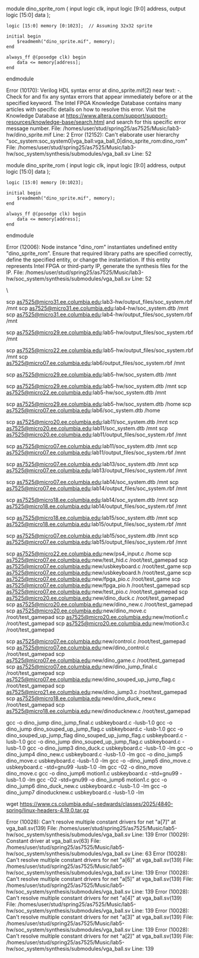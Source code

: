 module dino_sprite_rom (
    input  logic        clk,
    input  logic [9:0]  address,
    output logic [15:0] data
);

    logic [15:0] memory [0:1023];  // Assuming 32x32 sprite

    initial begin
        $readmemh("dino_sprite.mif", memory);
    end

    always_ff @(posedge clk) begin
        data <= memory[address];
    end
endmodule




Error (10170): Verilog HDL syntax error at dino_sprite.mif(2) near text: -. Check for and fix any syntax errors that appear immediately before or at the specified keyword. The Intel FPGA Knowledge Database contains many articles with specific details on how to resolve this error. Visit the Knowledge Database at https://www.altera.com/support/support-resources/knowledge-base/search.html and search for this specific error message number. File: /homes/user/stud/spring25/as7525/Music/lab3-hw/dino_sprite.mif Line: 2
Error (12152): Can't elaborate user hierarchy "soc_system:soc_system0|vga_ball:vga_ball_0|dino_sprite_rom:dino_rom" File: /homes/user/stud/spring25/as7525/Music/lab3-hw/soc_system/synthesis/submodules/vga_ball.sv Line: 52





module dino_sprite_rom (
    input  logic        clk,
    input  logic [9:0]  address,
    output logic [15:0] data
);

    logic [15:0] memory [0:1023];

    initial begin
        $readmemh("dino_sprite.mif", memory);
    end

    always_ff @(posedge clk) begin
        data <= memory[address];
    end
endmodule


Error (12006): Node instance "dino_rom" instantiates undefined entity "dino_sprite_rom". Ensure that required library paths are specified correctly, define the specified entity, or change the instantiation. If this entity represents Intel FPGA or third-party IP, generate the synthesis files for the IP. File: /homes/user/stud/spring25/as7525/Music/lab3-hw/soc_system/synthesis/submodules/vga_ball.sv Line: 52




\


scp as7525@micro31.ee.columbia.edu:lab3-hw/output_files/soc_system.rbf /mnt
scp as7525@micro31.ee.columbia.edu:lab4-hw/soc_system.dtb /mnt
scp as7525@micro31.ee.columbia.edu:lab4-hw/output_files/soc_system.rbf /mnt

scp as7525@micro29.ee.columbia.edu:lab5-hw/output_files/soc_system.rbf /mnt

scp as7525@micro22.ee.columbia.edu:lab5-hw/output_files/soc_system.rbf /mnt
scp as7525@micro07.ee.columbia.edu:lab6/output_files/soc_system.rbf /mnt


scp as7525@micro29.ee.columbia.edu:lab5-hw/soc_system.dtb /mnt

scp as7525@micro29.ee.columbia.edu:lab5-hw/soc_system.dtb /mnt
scp as7525@micro22.ee.columbia.edu:lab5-hw/soc_system.dtb /mnt


scp as7525@micro29.ee.columbia.edu:lab5-hw/soc_system.dtb /home
scp as7525@micro07.ee.columbia.edu:lab6/soc_system.dtb /home


scp as7525@micro20.ee.columbia.edu:lab11/soc_system.dtb /mnt
scp as7525@micro20.ee.columbia.edu:lab11/soc_system.dtb /mnt
scp as7525@micro20.ee.columbia.edu:lab11/output_files/soc_system.rbf /mnt


scp as7525@micro07.ee.columbia.edu:lab11/soc_system.dtb /mnt
scp as7525@micro07.ee.columbia.edu:lab11/output_files/soc_system.rbf /mnt

scp as7525@micro07.ee.columbia.edu:lab13/soc_system.dtb /mnt
scp as7525@micro07.ee.columbia.edu:lab13/output_files/soc_system.rbf /mnt

scp as7525@micro07.ee.columbia.edu:lab14/soc_system.dtb /mnt
scp as7525@micro07.ee.columbia.edu:lab14/output_files/soc_system.rbf /mnt

scp as7525@micro18.ee.columbia.edu:lab14/soc_system.dtb /mnt
scp as7525@micro18.ee.columbia.edu:lab14/output_files/soc_system.rbf /mnt

scp as7525@micro18.ee.columbia.edu:lab15/soc_system.dtb /mnt
scp as7525@micro18.ee.columbia.edu:lab15/output_files/soc_system.rbf /mnt


scp as7525@micro07.ee.columbia.edu:lab15/soc_system.dtb /mnt
scp as7525@micro07.ee.columbia.edu:lab15/output_files/soc_system.rbf /mnt


scp as7525@micro22.ee.columbia.edu:new/ps4_input.c /home
scp as7525@micro07.ee.columbia.edu:new/test_hid.c /root/test_gamepad
scp as7525@micro07.ee.columbia.edu:new/usbkeyboard.c /root/test_game
scp as7525@micro07.ee.columbia.edu:new/usbkeyboard.h /root/test_game
scp as7525@micro07.ee.columbia.edu:new/fpga_pio.c /root/test_game
scp as7525@micro07.ee.columbia.edu:new/fpga_pio.h /root/test_gamepad
scp as7525@micro07.ee.columbia.edu:new/test_pio.c /root/test_gamepad
scp as7525@micro20.ee.columbia.edu:new/dino_duck.c /root/test_gamepad
scp as7525@micro20.ee.columbia.edu:new/dino_new.c /root/test_gamepad
scp as7525@micro20.ee.columbia.edu:new/dino_move.c /root/test_gamepad
scp as7525@micro20.ee.columbia.edu:new/motion1.c /root/test_gamepad
scp as7525@micro20.ee.columbia.edu:new/motion3.c /root/test_gamepad



scp as7525@micro07.ee.columbia.edu:new/control.c /root/test_gamepad
scp as7525@micro07.ee.columbia.edu:new/dino_control.c /root/test_gamepad
scp as7525@micro07.ee.columbia.edu:new/dino_game.c /root/test_gamepad
scp as7525@micro07.ee.columbia.edu:new/dino_jump_final.c /root/test_gamepad
scp as7525@micro07.ee.columbia.edu:new/dino_souped_up_jump_flag.c /root/test_gamepad
scp as7525@micro21.ee.columbia.edu:new/dino_jump3.c /root/test_gamepad
scp as7525@micro18.ee.columbia.edu:new/dino_duck_new.c /root/test_gamepad
scp as7525@micro18.ee.columbia.edu:new/dinoducknew.c /root/test_gamepad

gcc -o dino_jump dino_jump_final.c usbkeyboard.c -lusb-1.0
gcc -o dino_jump dino_souped_up_jump_flag.c usbkeyboard.c -lusb-1.0
gcc -o dino_souped_up_jump_flag dino_souped_up_jump_flag.c usbkeyboard.c -lusb-1.0
gcc -o dino_jump dino_souped_up_jump_flag.c usbkeyboard.c -lusb-1.0
gcc -o dino_jump3 dino_duck.c usbkeyboard.c -lusb-1.0 -lm
gcc -o dino_jump4 dino_new.c usbkeyboard.c -lusb-1.0 -lm
gcc -o dino_jump5 dino_move.c usbkeyboard.c -lusb-1.0 -lm
gcc -o -dino_jump5 dino_move.c usbkeyboard.c -std=gnu99 -lusb-1.0 -lm
gcc -02 -o dino_move dino_move.c
gcc -o dino_jump6 motion1.c usbkeyboard.c -std=gnu99 -lusb-1.0 -lm
gcc -O2 -std=gnu99 -o dino_jump6 motion1.c
gcc -o dino_jump6 dino_duck_new.c usbkeyboard.c -lusb-1.0 -lm
gcc -o dino_jump7 dinoducknew.c usbkeyboard.c -lusb-1.0 -lm


wget https://www.cs.columbia.edu/~sedwards/classes/2025/4840-spring/linux-headers-4.19.0.tar.gz

Error (10028): Can't resolve multiple constant drivers for net "a[7]" at vga_ball.sv(139) File: /homes/user/stud/spring25/as7525/Music/lab5-hw/soc_system/synthesis/submodules/vga_ball.sv Line: 139
Error (10029): Constant driver at vga_ball.sv(63) File: /homes/user/stud/spring25/as7525/Music/lab5-hw/soc_system/synthesis/submodules/vga_ball.sv Line: 63
Error (10028): Can't resolve multiple constant drivers for net "a[6]" at vga_ball.sv(139) File: /homes/user/stud/spring25/as7525/Music/lab5-hw/soc_system/synthesis/submodules/vga_ball.sv Line: 139
Error (10028): Can't resolve multiple constant drivers for net "a[5]" at vga_ball.sv(139) File: /homes/user/stud/spring25/as7525/Music/lab5-hw/soc_system/synthesis/submodules/vga_ball.sv Line: 139
Error (10028): Can't resolve multiple constant drivers for net "a[4]" at vga_ball.sv(139) File: /homes/user/stud/spring25/as7525/Music/lab5-hw/soc_system/synthesis/submodules/vga_ball.sv Line: 139
Error (10028): Can't resolve multiple constant drivers for net "a[3]" at vga_ball.sv(139) File: /homes/user/stud/spring25/as7525/Music/lab5-hw/soc_system/synthesis/submodules/vga_ball.sv Line: 139
Error (10028): Can't resolve multiple constant drivers for net "a[2]" at vga_ball.sv(139) File: /homes/user/stud/spring25/as7525/Music/lab5-hw/soc_system/synthesis/submodules/vga_ball.sv Line: 139
